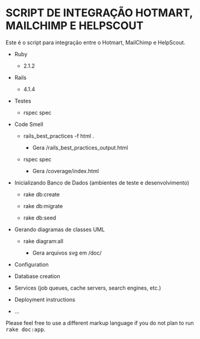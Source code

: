 SCRIPT DE INTEGRAÇÃO HOTMART, MAILCHIMP E HELPSCOUT
===================================================

Este é o script para integração entre o Hotmart, MailChimp e HelpScout.

* Ruby

  * 2.1.2

* Rails

  * 4.1.4

* Testes

  * rspec spec

* Code Smell
  
  * rails_best_practices -f html .

    * Gera /rails_best_practices_output.html

  * rspec spec

    * Gera /coverage/index.html

* Inicializando Banco de Dados (ambientes de teste e desenvolvimento)
  
  * rake db:create

  * rake db:migrate

  * rake db:seed

* Gerando diagramas de classes UML
  
  * rake diagram:all

    * Gera arquivos svg em /doc/

* Configuration

* Database creation

* Services (job queues, cache servers, search engines, etc.)

* Deployment instructions

* ...


Please feel free to use a different markup language if you do not plan to run
<tt>rake doc:app</tt>.
